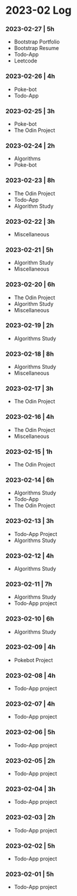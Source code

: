# 2023-02 Log

### 2023-02-27 | 5h
- Bootstrap Portfolio
- Bootstrap Resume
- Todo-App
- Leetcode

### 2023-02-26 | 4h
- Poke-bot
- Todo-App

### 2023-02-25 | 3h
- Poke-bot
- The Odin Project

### 2023-02-24 | 2h
- Algorithms
- Poke-bot

### 2023-02-23 | 8h
- The Odin Project
- Todo-App
- Algorithm Study

### 2023-02-22 | 3h
- Miscellaneous

### 2023-02-21 | 5h
- Algorithm Study
- Miscellaneous

### 2023-02-20 | 6h
- The Odin Project
- Algorithm Study
- Miscellaneous

### 2023-02-19 | 2h
- Algorithms Study

### 2023-02-18 | 8h
- Algorithms Study
- Miscellaneous

### 2023-02-17 | 3h
- The Odin Project

### 2023-02-16 | 4h
- The Odin Project
- Miscellaneous

### 2023-02-15 | 1h
- The Odin Project

### 2023-02-14 | 6h
- Algorithms Study
- Todo-App
- The Odin Project

### 2023-02-13 | 3h
- Todo-App Project
- Algorithms Study

### 2023-02-12 | 4h
- Algorithms Study

### 2023-02-11 | 7h
- Algorithms Study
- Todo-App project

### 2023-02-10 | 6h
- Algorithms Study

### 2023-02-09 | 4h
- Pokebot Project

### 2023-02-08 | 4h
- Todo-App project

### 2023-02-07 | 4h
- Todo-App project

### 2023-02-06 | 5h
- Todo-App project

### 2023-02-05 | 2h
- Todo-App project

### 2023-02-04 | 3h
- Todo-App project

### 2023-02-03 | 2h
- Todo-App project

### 2023-02-02 | 5h
- Todo-App project

### 2023-02-01 | 5h
- Todo-App project
